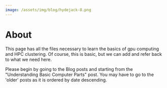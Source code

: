 ```yaml
---
image: /assets/img/blog/hydejack-8.png
---
```


# About


This page has all the files necessary to learn the basics of gpu computing and HPC clustering.
Of course, this is basic, but we can add and refer back to what we need here.

Please begin by going to the Blog posts and starting from the "Understanding Basic Computer Parts" post. You may have to go to the 'older' posts as it is ordered by date descending.
